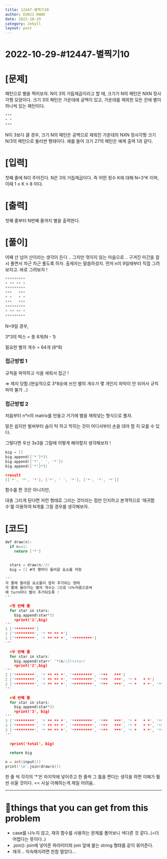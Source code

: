 ```yaml
---
title: 12447-별찍기10
author: EUNJI KWAK
date: 2022-10-29
category: Jekyll
layout: post
---
```


# 2022-10-29-#12447-별찍기10

# [문제]

패턴으로 별을 찍어보자. N이 3의 거듭제곱이라고 할 때, 크기가 N의 패턴은 NXN 정사각형 모양이다. 크기 3의 패턴은 가운데에 공백이 있고, 가운데를 제외한 모든 칸에 별이 하나씩 있는 패턴이다.

```c
***
* *
***
```

N이 3보다 클 경우, 크기 N의 패턴은 공백으로 채워진 가운데의 NXN 정사각형 크기 N/3의 패턴으로 둘러싼 형태이다. 예를 들어 크기 27의 패턴은 예제 출력 1과 같다. 

# [입력]

첫째 줄에 N이 주어진다. N은 3의 거듭제곱이다. 즉 어떤 정수 K에 대해 N=3^K 이며, 이때 1 ≤ K ≤ 8 이다.

# [출력]

첫째 줄부터 N번째 줄까지 별을 출력한다. 

# [풀이]

어째 산 넘어 산이라는 생각이 든다 .. 그치만 꺾이지 않는 마음으로 .. 구겨진 미간을 잠시 풀면서 차근 차근 풀도록 하자. 출제자는 말씀하셨지. 먼저 n이 9일때부터 직접 그려보자고. 바로 그려보자 !

```c
*********
* ** ** *
*********
***   ***
* *   * *
***   ***
*********
* ** ** *
*********
```

N=9일 경우,

3*3의 박스 = 총 8개(N - 1)

필요한 별의 개수 = 64개 (8*8)

### 접근방법 1

규칙을 파악하고 식을 세워서 접근 !

⇒ 제지 당함.(현실적으로 3*8승에 쓰인 별의 개수가 몇 개인지 파악이 안 되어서 규칙 파악 불가 ..)

### 접근방법 2

처음부터 n*n의 matrix를 만들고 거기에 별을 채워넣는 형식으로 풀자.

말은 쉽지만 벌써부터 숨이 턱 하고 막히는 것이 어디서부터 손을 대야 할 지 모를 수 있다.

그렇다면 우선 3x3을 그릴때 어떻게 해야할지 생각해보자 !

```c
big = []
big.append(['*']*3)
big.append(['*',' ', '*'])
big.append(['*']*3)
```

```c
#result
[['*', '*', '*'], ['*', ' ', '*'], ['*', '*', '*']]
```

함수를 짠 것은 아니지만,

대충 그리게 된다면 저런 형태로 그리는 것이라는 점만 인지하고 본격적으로 ‘재귀함수’를 이용하여 N개를 그릴 경우를 생각해보자.

# [코드]

```c
def draw(n):
  if n==1:
    return ['*']
	

  stars = draw(n//3)
  big = [] #각 행마다 들어갈 요소를 저장

'''
각 줄에 들어갈 요소들이 점차 추가되는 형태
각 줄에 들어가는 별의 개수는 3으로 나누어줌으로써
매 turn마다 별이 추가되도록 !
'''

  #첫 번째 줄
  for star in stars:
    big.append(star*3)
    #print('1',big) 
'''
1 ['*********']
1 ['*********', '* ** ** *']
1 ['*********', '* ** ** *', '*********']
'''

  #두 번째 줄
  for star in stars:
    big.append(star+' '*(n//3)+star)
    #print('2',big)
'''
2 ['*********', '* ** ** *', '*********', '***   ***']
2 ['*********', '* ** ** *', '*********', '***   ***', '* *   * *']
2 ['*********', '* ** ** *', '*********', '***   ***', '* *   * *', '***   ***']
'''

  #세 번째 줄
  for star in stars:
    big.append(star*3)
    #print('3', big)
'''
3 ['*********', '* ** ** *', '*********', '***   ***', '* *   * *', '***   ***', '*********']
3 ['*********', '* ** ** *', '*********', '***   ***', '* *   * *', '***   ***', '*********', '* ** ** *']
3 ['*********', '* ** ** *', '*********', '***   ***', '* *   * *', '***   ***', '*********', '* ** ** *', '*********']
'''
  
  #print('total', big)

  return big

n = int(input())
print('\n'.join(draw(n)))
```

한 줄 씩 각각의 ‘*’은 마지막에 넣어주고 한 줄씩 그 틀을 짠다는 생각을 하면 이해가 훨씬 쉬울 것이다. << 사실 이해하는게 제일 어려움..

---

# **📌things that you can get from this problem**

- case를 나누지 않고, 재귀 함수를 사용하는 문제를 풀어보니 색다른 것 같다..(=더 어렵다는 뜻이다..)
- .join():  join에 넣어준 파라미터와 join 앞에 붙는 string 형태를 같이 묶어준다.
- 재귀 .. 익숙해지려면 한참 멀었다…
